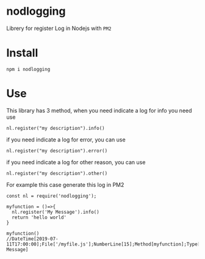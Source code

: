 # nodlogging

Librery for register Log in Nodejs with `PM2`

# Install

`npm i nodlogging`

# Use

This library has 3 method, when you need indicate a log for info you need use

```
nl.register("my description").info()
```

if you need indicate a log for error, you can use

```
nl.register("my description").error()
```

if you need indicate a log for other reason, you can use

```
nl.register("my description").other()
```

For example this case generate this log in PM2
```
const nl = require('nodlogging');

myfunction = ()=>{
  nl.register('My Message').info()
  return 'hello world'
}

myfunction()
//DateTime[2019-07-11T17:00:00];File['/myfile.js'];NumberLine[15];Method[myfunction];Type[INFO];Description[My Message]

```
